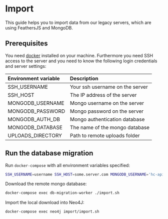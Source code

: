 # Import

This guide helps you to import data from our legacy servers, which are using FeathersJS and MongoDB.

## Prerequisites

You need [docker](https://www.docker.com/) installed on your machine. Furthermore you need SSH access to the server and you need to know the following login credentials and server settings:

| Environment variable | Description |
| :--- | :--- |
| SSH\_USERNAME | Your ssh username on the server |
| SSH\_HOST | The IP address of the server |
| MONGODB\_USERNAME | Mongo username on the server |
| MONGODB\_PASSWORD | Mongo password on the server |
| MONGODB\_AUTH\_DB | Mongo authentication database |
| MONGODB\_DATABASE | The name of the mongo database |
| UPLOADS\_DIRECTORY | Path to remote uploads folder |

## Run the database migration

Run `docker-compose` with all environment variables specified:

```bash
SSH_USERNAME=username SSH_HOST=some.server.com MONGODB_USERNAME='hc-api' MONGODB_PASSWORD='secret' MONGODB_DATABASE=hc_api MONGODB_AUTH_DB=hc_api UPLOADS_DIRECTORY=/var/www/api/uploads  docker-compose up
```

Download the remote mongo database:

```bash
docker-compose exec db-migration-worker ./import.sh
```

Import the local download into Neo4J:

```bash
docker-compose exec neo4j import/import.sh
```

